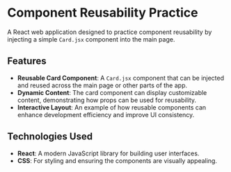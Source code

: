 # Component Reusability Practice  

A React web application designed to practice component reusability by injecting a simple `Card.jsx` component into the main page.  

## Features  
- **Reusable Card Component**: A `Card.jsx` component that can be injected and reused across the main page or other parts of the app.  
- **Dynamic Content**: The card component can display customizable content, demonstrating how props can be used for reusability.  
- **Interactive Layout**: An example of how reusable components can enhance development efficiency and improve UI consistency.  

## Technologies Used  
- **React**: A modern JavaScript library for building user interfaces.  
- **CSS**: For styling and ensuring the components are visually appealing.